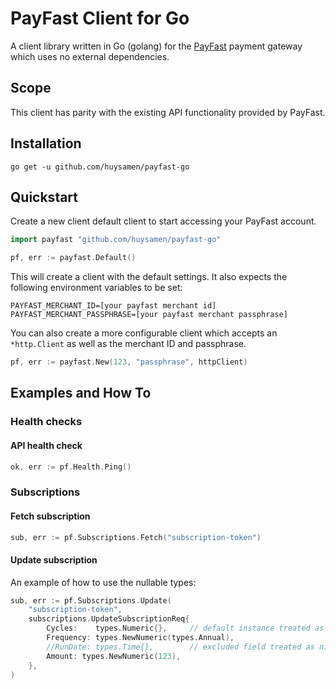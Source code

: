 # PayFast Client for Go

A client library written in Go (golang) for the [PayFast](https://www.payfast.co.za/) payment gateway which uses no
external dependencies.

## Scope
This client has parity with the existing API functionality provided by PayFast.

## Installation
```shell script
go get -u github.com/huysamen/payfast-go
```

## Quickstart
Create a new client default client to start accessing your PayFast account.
```go
import payfast "github.com/huysamen/payfast-go"

pf, err := payfast.Default()
``` 

This will create a client with the default settings.  It also expects the following environment variables to be set:
```
PAYFAST_MERCHANT_ID=[your payfast merchant id]
PAYFAST_MERCHANT_PASSPHRASE=[your payfast merchant passphrase]
```

You can also create a more configurable client which accepts an `*http.Client` as well as the merchant ID and passphrase.

```go
pf, err := payfast.New(123, "passphrase", httpClient)
```

## Examples and How To

### Health checks

#### API health check
```go
ok, err := pf.Health.Ping()
```

### Subscriptions

#### Fetch subscription
```go
sub, err := pf.Subscriptions.Fetch("subscription-token")
```

#### Update subscription
An example of how to use the nullable types:
```go
sub, err := pf.Subscriptions.Update(
	"subscription-token",
	subscriptions.UpdateSubscriptionReq{
		Cycles:    types.Numeric{},     // default instance treated as nil and ignored
		Frequency: types.NewNumeric(types.Annual),
		//RunDate: types.Time{},        // excluded field treated as nil and ignored
		Amount: types.NewNumeric(123),
	},
)
```